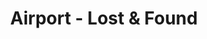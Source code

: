 ---
title: Airport - Lost & Found
categories: gamejam
layout: game
post-image: " "
description:
tags:
heading: "Think Crazy Taxi, but in an airport, with bags."
summary: "Airport - Lost & Found is a crazy-taxi inspired game designed around the theme 'Lost & Found' <small>(Global Gamejam 2021)</small>"
icon: https://am3pap005files.storage.live.com/y4moNKkSajIZjH92VzFIFxU7h2dEdtkeZavf01vchmgwFf9ZzP6Y7bHqODagFEN8NLWH-eMUDir2CCbPfCVyoSRnAiNW-297nBUHqkGnTxN1dBm6MUM6ubfxpGaoHHOZPEyJIIDlNWtm39MUViT9RTWZv89H6eP5HX0sMCHG899S6NTrPuKzm9PO0CU5zQ0oPBA?width=1920&height=1634&cropmode=none
showreel: 
itch: https://horsehead.itch.io/airport-lost-found-division
isgameembed: true
gameembed: https://itch.io/embed-upload/3288801
widgetembed: 
status: "Done"
projecttype: "Game Jam"
duration: "48 Hours"
tools: ['Unity']
roles: ['Programming', 'Level Design', 'Sound FX/Music']
credits: ['Amy Elliott', 'Joe Shanahan', 'Erin Somervail', 'Scott Richards', 'Tash Briggs', 'Christian Elliott']
---